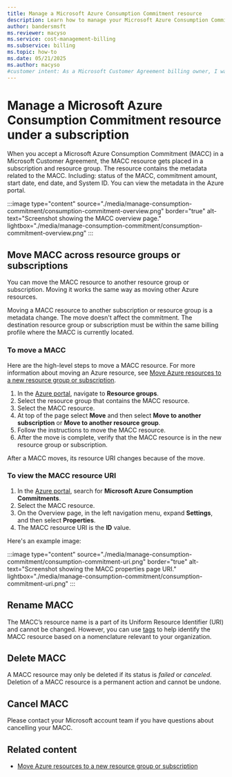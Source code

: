 ```yaml
---
title: Manage a Microsoft Azure Consumption Commitment resource
description: Learn how to manage your Microsoft Azure Consumption Commitment (MACC) resource, including moving it across resource groups or subscriptions.
author: bandersmsft
ms.reviewer: macyso
ms.service: cost-management-billing
ms.subservice: billing
ms.topic: how-to
ms.date: 05/21/2025
ms.author: macyso
#customer intent: As a Microsoft Customer Agreement billing owner, I want learn about managing a MACC so that I move it when needed.
---
```


# Manage a Microsoft Azure Consumption Commitment resource under a subscription

When you accept a Microsoft Azure Consumption Commitment (MACC) in a Microsoft Customer Agreement, the MACC resource gets placed in a subscription and resource group. The resource contains the metadata related to the MACC. Including: status of the MACC, commitment amount, start date, end date, and System ID. You can view the metadata in the Azure portal.

:::image type="content" source="./media/manage-consumption-commitment/consumption-commitment-overview.png" border="true" alt-text="Screenshot showing the MACC overview page." lightbox="./media/manage-consumption-commitment/consumption-commitment-overview.png" :::

## Move MACC across resource groups or subscriptions

You can move the MACC resource to another resource group or subscription. Moving it works the same way as moving other Azure resources.

Moving a MACC resource to another subscription or resource group is a metadata change. The move doesn't affect the commitment. The destination resource group or subscription must be within the same billing profile where the MACC is currently located.

### To move a MACC

Here are the high-level steps to move a MACC resource. For more information about moving an Azure resource, see [Move Azure resources to a new resource group or subscription](../../azure-resource-manager/management/move-resource-group-and-subscription.md).

1. In the [Azure portal](https://portal.azure.com), navigate to **Resource groups**.
2. Select the resource group that contains the MACC resource.
3. Select the MACC resource.
4. At top of the page select **Move** and then select **Move to another subscription** or **Move to another resource group**.
5. Follow the instructions to move the MACC resource.
6. After the move is complete, verify that the MACC resource is in the new resource group or subscription.

After a MACC moves, its resource URI changes because of the move.

### To view the MACC resource URI

1. In the [Azure portal](https://portal.azure.com), search for **Microsoft Azure Consumption Commitments**.
2. Select the MACC resource.
3. On the Overview page, in the left navigation menu, expand **Settings**, and then select **Properties**.
4. The MACC resource URI is the **ID** value.

Here's an example image:

:::image type="content" source="./media/manage-consumption-commitment/consumption-commitment-uri.png" border="true" alt-text="Screenshot showing the MACC properties page URI." lightbox="./media/manage-consumption-commitment/consumption-commitment-uri.png" :::


## Rename MACC
The MACC’s resource name is a part of its Uniform Resource Identifier (URI) and cannot be changed. However, you can use [tags](../../azure-resource-manager/management/tag-resources.md) to help identify the MACC resource based on a nomenclature relevant to your organization.
 
## Delete MACC
A MACC resource may only be deleted if its status is _failed_ or _canceled_. Deletion of a MACC resource is a permanent action and cannot be undone.  
 
## Cancel MACC
Please contact your Microsoft account team if you have questions about cancelling your MACC.

## Related content

- [Move Azure resources to a new resource group or subscription](../../azure-resource-manager/management/move-resource-group-and-subscription.md)
